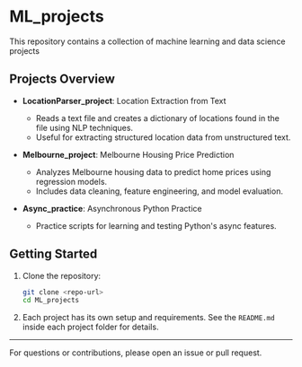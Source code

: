# ML_projects

This repository contains a collection of machine learning and data science projects 

## Projects Overview

- **LocationParser_project**: Location Extraction from Text
  - Reads a text file and creates a dictionary of locations found in the file using NLP techniques.
  - Useful for extracting structured location data from unstructured text.

- **Melbourne_project**: Melbourne Housing Price Prediction
  - Analyzes Melbourne housing data to predict home prices using regression models.
  - Includes data cleaning, feature engineering, and model evaluation.

- **Async_practice**: Asynchronous Python Practice
  - Practice scripts for learning and testing Python's async features.

## Getting Started

1. Clone the repository:
   ```bash
   git clone <repo-url>
   cd ML_projects
   ```
2. Each project has its own setup and requirements. See the `README.md` inside each project folder for details.

---

For questions or contributions, please open an issue or pull request.
